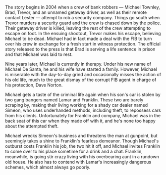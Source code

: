 The story begins in 2004 when a crew of bank robbers — Michael Townley, Brad, Trevor, and an unnamed getaway driver, as well as their remote contact Lester — attempt to rob a security company. Things go south when Trevor murders a security guard and the crew is chased down by the police. Their getaway driver is killed, leaving the rest of the crew attempting to escape on foot. In the ensuing shootout, Trevor makes his escape, believing Michael to be dead. Michael had in fact made a deal with the FIB to turn over his crew in exchange for a fresh start in witness protection. The official story released to the press is that Brad is serving a life sentence in prison and that Michael was laid to rest.

Nine years later, Michael is currently in therapy. Under his new name of Michael De Santa, he and his wife have started a family. However, Michael is miserable with the day-to-day grind and occasionally misses the action of his old life, much to the great dismay of the corrupt FIB agent in charge of his protection, Dave Norton.

Michael gets a taste of the criminal life again when his son's car is stolen by two gang bangers named Lamar and Franklin. These two are barely scraping by, making their living working for a shady car dealer named Simeon, who uses underhanded methods, including theft, to repossess cars from his clients. Unfortunately for Franklin and company, Michael was in the back seat of this car when they made off with it, and he's none too happy about the attempted theft.

Michael wrecks Simeon's business and threatens the man at gunpoint, but seemingly takes a shine to Franklin's fearless demeanor. Though Michael's outburst costs Franklin his job, the two hit it off, and Michael invites Franklin to come over to his place sometime for a drink and a chat. Franklin, meanwhile, is going stir crazy living with his overbearing aunt in a rundown old house. He also has to contend with Lamar's increasingly dangerous schemes, which almost always go poorly.
